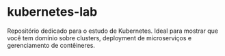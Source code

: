 # kubernetes-lab
Repositório dedicado para o estudo de Kubernetes. Ideal para mostrar que você tem domínio sobre clusters, deployment de microserviços e gerenciamento de contêineres.
